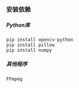 ### 安装依赖
##### Python库
```
pip install opencv-python
pip install pillow
pip install numpy
```
##### 其他程序
```
FFmpeg
```

